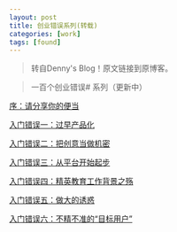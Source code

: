 ```yaml
---
layout: post
title: 创业错误系列(转载)
categories: [work]
tags: [found]
---
```


>转自Denny's Blog！原文链接到原博客。

>一百个创业错误# 系列（更新中）


[序：请分享你的便当](http://www.dennythecow.com/?p=5)

[入门错误一：过早产品化](http://www.dennythecow.com/?p=12)

[入门错误二：把创意当做机密](http://www.dennythecow.com/?p=20)

[入门错误三：从平台开始起步](http://www.dennythecow.com/?p=337)

[入门错误四：精英教育工作背景之殇](http://www.dennythecow.com/?p=398)

[入门错误五：做大的诱惑](http://www.dennythecow.com/?p=432)

[入门错误六：不精不准的“目标用户”](http://www.dennythecow.com/?p=445)